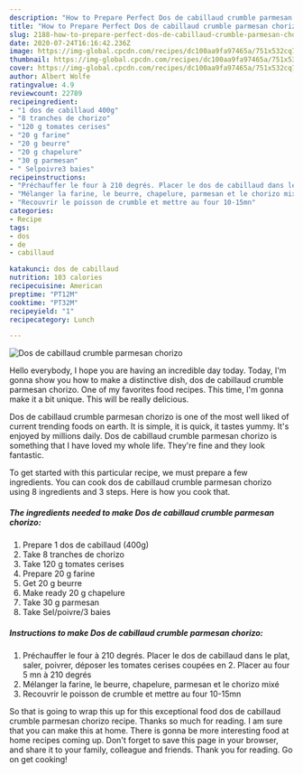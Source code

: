 ```yaml
---
description: "How to Prepare Perfect Dos de cabillaud crumble parmesan chorizo"
title: "How to Prepare Perfect Dos de cabillaud crumble parmesan chorizo"
slug: 2188-how-to-prepare-perfect-dos-de-cabillaud-crumble-parmesan-chorizo
date: 2020-07-24T16:16:42.236Z
image: https://img-global.cpcdn.com/recipes/dc100aa9fa97465a/751x532cq70/dos-de-cabillaud-crumble-parmesan-chorizo-photo-principale-de-la-recette.jpg
thumbnail: https://img-global.cpcdn.com/recipes/dc100aa9fa97465a/751x532cq70/dos-de-cabillaud-crumble-parmesan-chorizo-photo-principale-de-la-recette.jpg
cover: https://img-global.cpcdn.com/recipes/dc100aa9fa97465a/751x532cq70/dos-de-cabillaud-crumble-parmesan-chorizo-photo-principale-de-la-recette.jpg
author: Albert Wolfe
ratingvalue: 4.9
reviewcount: 22789
recipeingredient:
- "1 dos de cabillaud 400g"
- "8 tranches de chorizo"
- "120 g tomates cerises"
- "20 g farine"
- "20 g beurre"
- "20 g chapelure"
- "30 g parmesan"
- " Selpoivre3 baies"
recipeinstructions:
- "Préchauffer le four à 210 degrés. Placer le dos de cabillaud dans le plat, saler, poivrer, déposer les tomates cerises coupées en 2. Placer au four 5 mn à 210 degrés"
- "Mélanger la farine, le beurre, chapelure, parmesan et le chorizo mixé"
- "Recouvrir le poisson de crumble et mettre au four 10-15mn"
categories:
- Recipe
tags:
- dos
- de
- cabillaud

katakunci: dos de cabillaud 
nutrition: 103 calories
recipecuisine: American
preptime: "PT12M"
cooktime: "PT32M"
recipeyield: "1"
recipecategory: Lunch

---
```



![Dos de cabillaud crumble parmesan chorizo](https://img-global.cpcdn.com/recipes/dc100aa9fa97465a/751x532cq70/dos-de-cabillaud-crumble-parmesan-chorizo-photo-principale-de-la-recette.jpg)

Hello everybody, I hope you are having an incredible day today. Today, I'm gonna show you how to make a distinctive dish, dos de cabillaud crumble parmesan chorizo. One of my favorites food recipes. This time, I'm gonna make it a bit unique. This will be really delicious.



Dos de cabillaud crumble parmesan chorizo is one of the most well liked of current trending foods on earth. It is simple, it is quick, it tastes yummy. It's enjoyed by millions daily. Dos de cabillaud crumble parmesan chorizo is something that I have loved my whole life. They're fine and they look fantastic.


To get started with this particular recipe, we must prepare a few ingredients. You can cook dos de cabillaud crumble parmesan chorizo using 8 ingredients and 3 steps. Here is how you cook that.

<!--inarticleads1-->

##### The ingredients needed to make Dos de cabillaud crumble parmesan chorizo:

1. Prepare 1 dos de cabillaud (400g)
1. Take 8 tranches de chorizo
1. Take 120 g tomates cerises
1. Prepare 20 g farine
1. Get 20 g beurre
1. Make ready 20 g chapelure
1. Take 30 g parmesan
1. Take  Sel/poivre/3 baies




<!--inarticleads2-->

##### Instructions to make Dos de cabillaud crumble parmesan chorizo:

1. Préchauffer le four à 210 degrés. Placer le dos de cabillaud dans le plat, saler, poivrer, déposer les tomates cerises coupées en 2. Placer au four 5 mn à 210 degrés
1. Mélanger la farine, le beurre, chapelure, parmesan et le chorizo mixé
1. Recouvrir le poisson de crumble et mettre au four 10-15mn




So that is going to wrap this up for this exceptional food dos de cabillaud crumble parmesan chorizo recipe. Thanks so much for reading. I am sure that you can make this at home. There is gonna be more interesting food at home recipes coming up. Don't forget to save this page in your browser, and share it to your family, colleague and friends. Thank you for reading. Go on get cooking!
